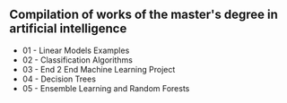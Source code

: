## Compilation of works of the master's degree in artificial intelligence
- 01 - Linear Models Examples
- 02 - Classification Algorithms
- 03 - End 2 End Machine Learning Project
- 04 - Decision Trees
- 05 - Ensemble Learning and Random Forests
